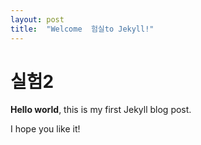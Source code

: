 ```yaml
---
layout: post
title:  "Welcome  험실to Jekyll!"
---
```


# 실험2

**Hello world**, this is my first Jekyll blog post.

I hope you like it!
